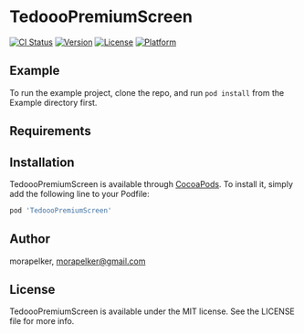 # TedoooPremiumScreen

[![CI Status](https://img.shields.io/travis/morapelker/TedoooPremiumScreen.svg?style=flat)](https://travis-ci.org/morapelker/TedoooPremiumScreen)
[![Version](https://img.shields.io/cocoapods/v/TedoooPremiumScreen.svg?style=flat)](https://cocoapods.org/pods/TedoooPremiumScreen)
[![License](https://img.shields.io/cocoapods/l/TedoooPremiumScreen.svg?style=flat)](https://cocoapods.org/pods/TedoooPremiumScreen)
[![Platform](https://img.shields.io/cocoapods/p/TedoooPremiumScreen.svg?style=flat)](https://cocoapods.org/pods/TedoooPremiumScreen)

## Example

To run the example project, clone the repo, and run `pod install` from the Example directory first.

## Requirements

## Installation

TedoooPremiumScreen is available through [CocoaPods](https://cocoapods.org). To install
it, simply add the following line to your Podfile:

```ruby
pod 'TedoooPremiumScreen'
```

## Author

morapelker, morapelker@gmail.com

## License

TedoooPremiumScreen is available under the MIT license. See the LICENSE file for more info.
